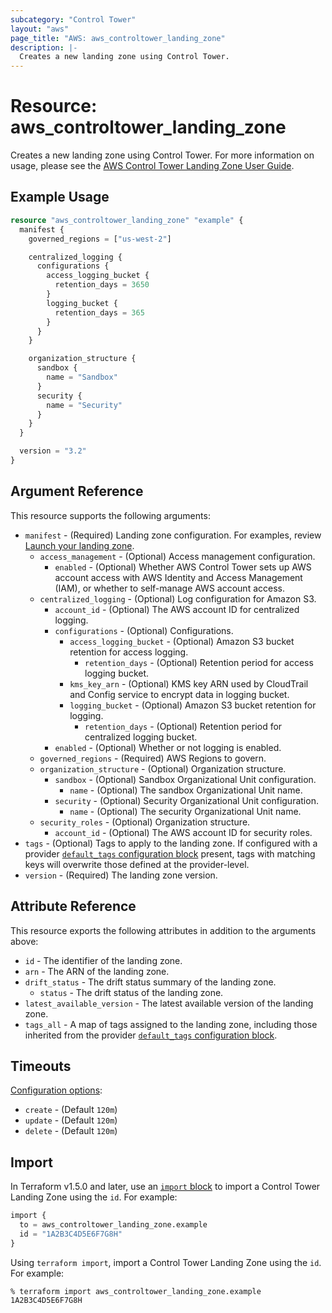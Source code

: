 ```yaml
---
subcategory: "Control Tower"
layout: "aws"
page_title: "AWS: aws_controltower_landing_zone"
description: |-
  Creates a new landing zone using Control Tower.
---
```


# Resource: aws_controltower_landing_zone

Creates a new landing zone using Control Tower. For more information on usage, please see the
[AWS Control Tower Landing Zone User Guide](https://docs.aws.amazon.com/controltower/latest/userguide/how-control-tower-works.html).

## Example Usage

```terraform
resource "aws_controltower_landing_zone" "example" {
  manifest {
    governed_regions = ["us-west-2"]

    centralized_logging {
      configurations {
        access_logging_bucket {
          retention_days = 3650
        }
        logging_bucket {
          retention_days = 365
        }
      }
    }

    organization_structure {
      sandbox {
        name = "Sandbox"
      }
      security {
        name = "Security"
      }
    }
  }

  version = "3.2"
}
```

## Argument Reference

This resource supports the following arguments:

* `manifest` - (Required) Landing zone configuration. For examples, review [Launch your landing zone](https://docs.aws.amazon.com/controltower/latest/userguide/lz-api-launch).
    * `access_management` - (Optional) Access management configuration.
        * `enabled` - (Optional) Whether AWS Control Tower sets up AWS account access with AWS Identity and Access Management (IAM), or whether to self-manage AWS account access.
    * `centralized_logging` - (Optional) Log configuration for Amazon S3.
        * `account_id` - (Optional) The AWS account ID for centralized logging.
        * `configurations` - (Optional) Configurations.
            * `access_logging_bucket` - (Optional) Amazon S3 bucket retention for access logging.
                * `retention_days` - (Optional) Retention period for access logging bucket.
            * `kms_key_arn` - (Optional) KMS key ARN used by CloudTrail and Config service to encrypt data in logging bucket.
            * `logging_bucket` - (Optional) Amazon S3 bucket retention for logging.
                * `retention_days` - (Optional) Retention period for centralized logging bucket.
        * `enabled` - (Optional) Whether or not logging is enabled.
    * `governed_regions` - (Required) AWS Regions to govern.
    * `organization_structure` - (Optional) Organization structure.
        * `sandbox` - (Optional) Sandbox Organizational Unit configuration.
            * `name` - (Optional) The sandbox Organizational Unit name.
        * `security` - (Optional) Security Organizational Unit configuration.
            * `name` - (Optional) The security Organizational Unit name.
    * `security_roles` - (Optional) Organization structure.
        * `account_id` - (Optional) The AWS account ID for security roles.
* `tags` - (Optional) Tags to apply to the landing zone. If configured with a provider [`default_tags` configuration block](https://registry.terraform.io/providers/hashicorp/aws/latest/docs#default_tags-configuration-block) present, tags with matching keys will overwrite those defined at the provider-level.
* `version` - (Required) The landing zone version.

## Attribute Reference

This resource exports the following attributes in addition to the arguments above:

* `id` - The identifier of the landing zone.
* `arn` - The ARN of the landing zone.
* `drift_status` - The drift status summary of the landing zone.
  * `status` - The drift status of the landing zone.
* `latest_available_version` - The latest available version of the landing zone.
* `tags_all` - A map of tags assigned to the landing zone, including those inherited from the provider [`default_tags` configuration block](https://registry.terraform.io/providers/hashicorp/aws/latest/docs#default_tags-configuration-block).

## Timeouts

[Configuration options](https://developer.hashicorp.com/terraform/language/resources/syntax#operation-timeouts):

- `create` - (Default `120m`)
- `update` - (Default `120m`)
- `delete` - (Default `120m`)

## Import

In Terraform v1.5.0 and later, use an [`import` block](https://developer.hashicorp.com/terraform/language/import) to import a Control Tower Landing Zone using the `id`. For example:

```terraform
import {
  to = aws_controltower_landing_zone.example
  id = "1A2B3C4D5E6F7G8H"
}
```

Using `terraform import`, import a Control Tower Landing Zone using the `id`. For example:

```console
% terraform import aws_controltower_landing_zone.example 1A2B3C4D5E6F7G8H
```
